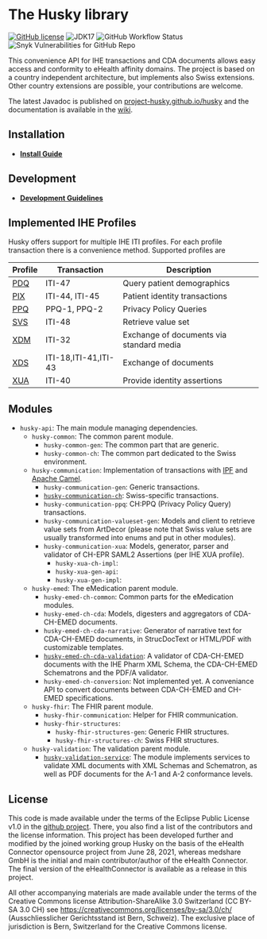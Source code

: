 # The Husky library

[![GitHub license](https://img.shields.io/github/license/project-husky/husky)](https://github.com/project-husky/husky/blob/master/License.md)
![JDK17](https://img.shields.io/badge/java-JDK17-blue)
![GitHub Workflow Status](https://img.shields.io/github/workflow/status/project-husky/husky/Java%20CI%20with%20Maven%20and%20CodeQL)
![Snyk Vulnerabilities for GitHub Repo](https://img.shields.io/snyk/vulnerabilities/github/project-husky/husky)

This convenience API for IHE transactions and CDA documents allows easy access and conformity to eHealth affinity
domains. The project is based on a country independent architecture, but implements also Swiss extensions. Other country
extensions are possible, your contributions are welcome.

The latest Javadoc is published on <a href="https://project-husky.github.io/husky/">project-husky.github.io/husky</a> and the documentation is available in the [wiki](https://github.com/project-husky/husky/wiki).

## Installation

- **[Install Guide](docs/Installation.md)**

## Development

- **[Development Guidelines](docs/Development.md)**

## Implemented IHE Profiles

Husky offers support for multiple IHE ITI profiles. For each profile transaction there is a convenience method.
Supported profiles are

| Profile             | Transaction          | Description                              |
| ------------------- | -------------------- | ---------------------------------------- |
| [PDQ](docs/PDQV3.md)  | ITI-47               | Query patient demographics               |
| [PIX](docs/PIXV3.md)  | ITI-44, ITI-45       | Patient identity transactions            |
| [PPQ](docs/PPQ.md)  | PPQ-1, PPQ-2         | Privacy Policy Queries                   |
| [SVS](docs/SVS.md)  | ITI-48               | Retrieve value set                       |
| [XDM](docs/XDM.md)  | ITI-32               | Exchange of documents via standard media |
| [XDS](docs/XDS.md)  | ITI-18,ITI-41,ITI-43 | Exchange of documents                    |
| [XUA](docs/XUA.md)  | ITI-40               | Provide identity assertions              |

## Modules

* `husky-api`: The main module managing dependencies.
    * `husky-common`: The common parent module.
        * `husky-common-gen`: The common part that are generic.
        * `husky-common-ch`: The common part dedicated to the Swiss environment.
    * `husky-communication`: Implementation of transactions with [IPF](https://github.com/oehf/ipf)
      and [Apache Camel](https://github.com/apache/camel).
        * `husky-communication-gen`: Generic transactions.
        * [`husky-communication-ch`](https://github.com/project-husky/husky/wiki/Module:-husky-communication-ch): Swiss-specific transactions.
        * `husky-communication-ppq`: CH:PPQ (Privacy Policy Query) transactions.
        * `husky-communication-valueset-gen`: Models and client to retrieve value sets from ArtDecor (please note that
          Swiss value sets are usually transformed into enums and put in other modules).
        * `husky-communication-xua`: Models, generator, parser and validator of CH-EPR SAML2 Assertions (per IHE XUA
          profile).
            * `husky-xua-ch-impl`:
            * `husky-xua-gen-api`:
            * `husky-xua-gen-impl`:
    * `husky-emed`: The eMedication parent module.
        * `husky-emed-ch-common`: Common parts for the eMedication modules.
        * `husky-emed-ch-cda`: Models, digesters and aggregators of CDA-CH-EMED documents.
        * `husky-emed-ch-cda-narrative`: Generator of narrative text for CDA-CH-EMED documents, in StrucDocText or HTML/PDF
          with customizable templates.
        * [`husky-emed-ch-cda-validation`](https://github.com/project-husky/husky/wiki/Module:-husky-emed-ch-cda-validation): A validator of CDA-CH-EMED documents with the IHE Pharm XML Schema, the CDA-CH-EMED
          Schematrons and the PDF/A validator.
        * `husky-emed-ch-conversion`: Not implemented yet. A conveniance API to convert documents between CDA-CH-EMED and
          CH-EMED specifications.
    * `husky-fhir`: The FHIR parent module.
        * `husky-fhir-communication`: Helper for FHIR communication.
        * `husky-fhir-structures`:
            * `husky-fhir-structures-gen`: Generic FHIR structures.
            * `husky-fhir-structures-ch`: Swiss FHIR structures.
    * `husky-validation`: The validation parent module.
        * [`husky-validation-service`](https://github.com/project-husky/husky/wiki/Module:-husky-validation-service): The module implements services to validate XML documents with XML Schemas and
          Schematron, as well as PDF documents for the A-1 and A-2 conformance levels.

## License

This code is made available under the terms of the Eclipse Public License v1.0 in the
[github project](https://github.com/project-husky/husky). There, you also find a list of the contributors and the
license information. This project has been developed further and modified by the joined working group Husky on the basis
of the eHealth Connector opensource project from June 28, 2021, whereas medshare GmbH is the initial and main
contributor/author of the eHealth Connector. The final version of the eHealthConnector is available as a release in this
project.

All other accompanying materials are made available under the terms of the Creative Commons license
Attribution-ShareAlike 3.0 Switzerland (CC BY-SA 3.0 CH)
see https://creativecommons.org/licenses/by-sa/3.0/ch/ (Ausschliesslicher Gerichtsstand ist Bern, Schweiz). The
exclusive place of jurisdiction is Bern, Switzerland for the Creative Commons license.
